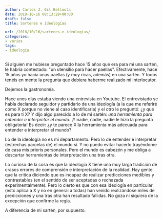 ```yaml
---
author: Carlos J. Gil Bellosta
date: 2018-10-16 08:13:28+00:00
draft: false
title: Sartenes e ideologías

url: /2018/10/16/sartenes-e-ideologias/
categories:
- varios
tags:
- ideología
---
```


Si alguien me hubiese preguntado hace 15 años qué era para mí una sartén, le habría contestado: "un utensilio para hacer paellas". Efectivamente, hace 15 años yo hacía unas paellas (y muy ricas, además) en una sartén. Y todos tenéis en mente la pregunta que debiera haberme realizado mi interlocutor.

Dejemos la gastronomía.

Hace unos días estaba viendo una entrevista en Youtube. El entrevistado se había declarado seguidor y partidario de una ideología (a la que me referiré como X porque no viene al caso identificarla) y el otro le preguntó: ¿y qué es para ti X? Y dijo algo parecido a lo de mi sartén: _una herramienta para entender e interpretar el mundo_. ¡Y nadie, nadie, nadie le hizo la pregunta obligatoria! Es decir: ¿y te parece X la herramienta más adecuada para entender e interpretar el mundo?

Lo de la ideología no es mi departamento. Pero lo de entender e interpretar (estrechas parcelas de) el mundo sí. Y no puedo evitar hacerlo trayéndome de casa mis prioris personales. Pero el mundo es cabezón y me obliga a descartar herramientas de interpretación una tras otra.

Lo curioso de la cosa es que la ideología X tiene una muy larga tradición de crasos errores de comprensión e interpretación de la realidad. Hay gente que la critica diciendo que es incapaz de realizar predicciones medibles y contrastables (en el sentido de ser aceptadas o rechazada experimentalmente). Pero lo cierto es que con esa ideología en particular (esto aplica a X y no en general a todas) han venido realizándose miles de predicciones y una tras otra han resultado fallidas. No goza ni siquiera de la excepción que confirme la regla.

A diferencia de mi sartén, por supuesto.
